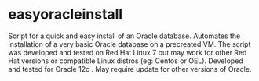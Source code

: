 # easyoracleinstall
Script for a quick and easy install of an Oracle database.
Automates the installation of a very basic Oracle database on a precreated VM.
The script was developed and tested on Red Hat Linux 7 but may work for other Red Hat versions or compatible Linux distros (eg: Centos or OEL).
Developed and tested for Oracle 12c . May require update for other versions of Oracle.

